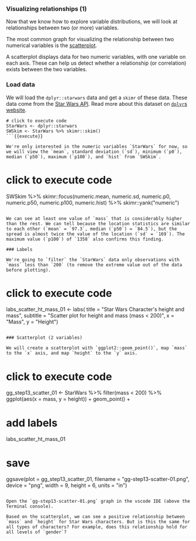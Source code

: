 ### Visualizing relationships (1)

Now that we know how to explore variable distributions, we will look at relationships between two (or more) variables. 

The most common graph for visualizing the relationship between two numerical variables is the [scatterplot](https://en.wikipedia.org/wiki/Scatter_plot).

A scatterplot displays data for two numeric variables, with one variable on each axis. These can help us detect whether a relationship (or correlation) exists between the two variables.

### Load data

We will load the `dplyr::starwars` data and get a `skimr` of these data. These data come from the [Star Wars API](https://swapi.dev/). Read more about this dataset on [`dplyr`s website](https://dplyr.tidyverse.org/reference/starwars.html).

```
# click to execute code
StarWars <- dplyr::starwars 
SWSkim <- StarWars %>% skimr::skim()
```{{execute}}

We're only interested in the numeric variables `StarWars` for now, so we will view the `mean`, standard deviation (`sd`), minimum (`p0`), median (`p50`), maximum (`p100`), and `hist` from `SWSkim`.

```
# click to execute code
SWSkim %>% 
  skimr::focus(numeric.mean, numeric.sd, 
               numeric.p0, numeric.p50, numeric.p100,
               numeric.hist) %>% 
  skimr::yank("numeric") 
```{{execute}}

We can see at least one value of `mass` that is considerably higher than the rest. We can tell because the location statistics are similar to each other (`mean` = `97.3`, median (`p50`) = `84.5`), but the spread is almost twice the value of the location (`sd` = `169`). The maximum value (`p100`) of `1358` also confirms this finding.

### Labels

We're going to `filter` the `StarWars` data only observations with `mass` less than `200` (to remove the extreme value out of the data before plotting). 

```
# click to execute code
labs_scatter_ht_mass_01 <- labs(
  title = "Star Wars Character's height and mass", 
  subtitle = "Scatter plot for height and mass (mass < 200)",
  x = "Mass", 
  y = "Height")
```{{execute}}

### Scatterplot (2 variables)

We will create a scatterplot with `ggplot2::geom_point()`, map `mass` to the `x` axis, and map `height` to the `y` axis.

```
# click to execute code
gg_step13_scatter_01 <- StarWars %>% 
  filter(mass < 200) %>% 
  ggplot(aes(x = mass, y = height)) + 
  geom_point() + 
  # add labels
  labs_scatter_ht_mass_01
# save
ggsave(plot = gg_step13_scatter_01,
        filename = "gg-step13-scatter-01.png",
        device = "png",
        width = 9,
        height = 6,
        units = "in")
```{{execute}}

Open the `gg-step13-scatter-01.png` graph in the vscode IDE (above the Terminal console). 

Based on the scatterplot, we can see a positive relationship between `mass` and `height` for Star Wars characters. But is this the same for all types of characters? For example, does this relationship hold for all levels of `gender`?
